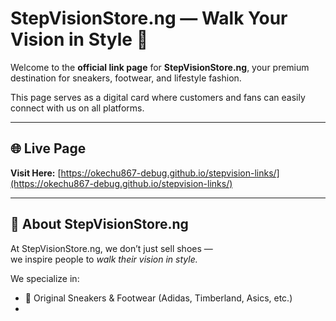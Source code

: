 # StepVisionStore.ng — Walk Your Vision in Style 👟

Welcome to the **official link page** for **StepVisionStore.ng**, your premium destination for sneakers, footwear, and lifestyle fashion.

This page serves as a digital card where customers and fans can easily connect with us on all platforms.

---

## 🌐 Live Page
**Visit Here:** [https://okechu867-debug.github.io/stepvision-links/](https://okechu867-debug.github.io/stepvision-links/)

---

## 💼 About StepVisionStore.ng
At StepVisionStore.ng, we don’t just sell shoes —  
we inspire people to *walk their vision in style.*  

We specialize in:
- 🥇 Original Sneakers & Footwear (Adidas, Timberland, Asics, etc.)  
-
